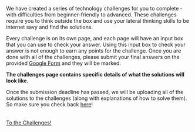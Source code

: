 We have created a series of technology challenges for you to complete - with
difficulties from beginner-friendly to advanced. These challenges require you to think outside the box and use your lateral thinking skills to be internet savy and find the solutions.

Every challenge is on its own page, and each page will have an input box that
you can use to check your answer. Using this input box to check your answer is
not enough to earn any points for the challenge. Once you are done with all of
the challenges, please submit your final answers on the provided [Google Form](https://forms.gle/RaV2nNM6jQM2UAoo9)
and they will be marked.

**The challenges page contains specific details of what the solutions will look
like.**

Once the submission deadline has passed, we will
be uploading all of the solutions to the challenges (along with explanations of
how to solve them). So make sure you check back [here](./solutions)!

<div style="margin-top: 16px">
    <br><a id="home-button" href="./challenges">To the Challenges!</a><br>
</div>